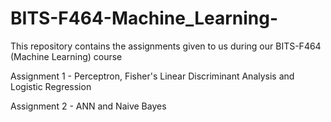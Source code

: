 # BITS-F464-Machine_Learning-

This repository contains the assignments given to us during our BITS-F464 (Machine Learning) course

Assignment 1 - Perceptron, Fisher's Linear Discriminant Analysis and Logistic Regression

Assignment 2 - ANN and Naive Bayes
